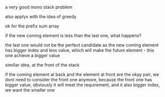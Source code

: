 a very good mono stack problem

also applys with the idea of greedy

ok  for the prefix sum array

if the new coming element is less than the last one, what happens?

the last one would not be the perfect candidate as the new coming element has bigger index and less value, which will make the future element - this one achieve a bigger value

similiar idea, at the front of the stack

if the coming element at back and the element at front are the okay pair, we dont need to consider the front one anymore, because the front one has bigger value, obviously it will meet the requirement, and it also bigger index, we want the smaller one


